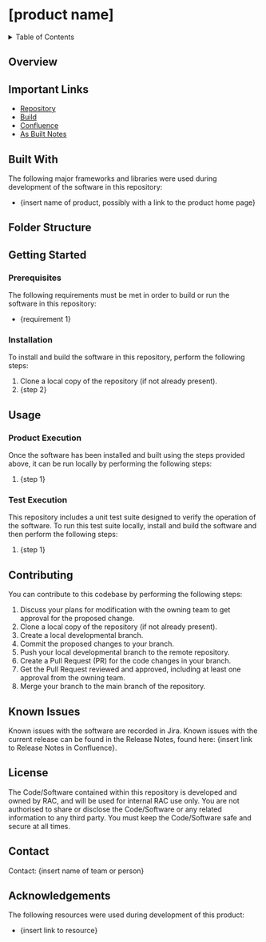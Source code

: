 <!--
    This file is written in Markdown format.
    For more information on how to write Markdown, refer to https://github.com/adam-p/markdown-here/wiki/Markdown-Cheatsheet.
-->

# [product name]

<!--
    Table of Contents

    This table will need to be manually updated if any sections are added to or removed from this document.
-->
<details>
  <summary>Table of Contents</summary>
  <ol>
    <li><a href="#Overview">Overview</a></li>
    <li><a href="#important-links">Important Links</a></li>
    <li><a href="#built-with">Built With</a></li>
    <li><a href="#folder-structure">Folder Structure</a></li>
    <li>
      <a href="#getting-started">Getting Started</a>
      <ul>
        <li><a href="#prerequisites">Prerequisites</a></li>
        <li><a href="#installation">Installation</a></li>
      </ul>
    </li>
    <li>
        <a href="#usage">Usage</a>
        <ul>
          <li><a href="#product-execution">Product Execution</a></li>
          <li><a href="#test-execution">Test Execution</a></li>
      </ul>
      </li>
    <li><a href="#contributing">Contributing</a></li>
    <li><a href="#known-issues">Known Issues</a></li>
    <li><a href="#license">License</a></li>
    <li><a href="#contact">Contact</a></li>
    <li><a href="#acknowledgements">Acknowledgements</a></li>
  </ol>
</details>

## Overview

<!-- This section should provide a general description of the software that is contained within the repository and what it does. -->

## Important Links

*  [Repository]()       <!-- Link to the repository in GitHub -->
*  [Build]()            <!-- Link to build pipeline in GitHub or Azure DevOps -->
*  [Confluence]()       <!-- Link to top level of product documentation in Confluence -->
*  [As Built Notes]()   <!-- Link to As Built Notes in Confluence -->

## Built With

<!--
    List any major frameworks/libraries used to bootstrap your project. Add-ons/plugins can be included later, in the cknowledgements section.
-->

The following major frameworks and libraries were used during development of the software in this repository:

*  {insert name of product, possibly with a link to the product home page}

## Folder Structure

<!--
    Include a brief description of how the code is structured within the repository.
-->

## Getting Started

### Prerequisites

<!--
    Provide any prerequisites needed to be able to run/contribute to this app. For example, any software that needs to be installed to support building or running the app. Ideally, installation instructions should be provided for each prerequisite.
-->

The following requirements must be met in order to build or run the software in this repository:

*  {requirement 1}

### Installation

<!--
    Provide detailed instructions on how to obtain the code and the steps to run to build it locally.
-->

To install and build the software in this repository, perform the following steps:

1.  Clone a local copy of the repository (if not already present).
2.  {step 2}

## Usage

### Product Execution

<!--
    Provide detailed instructions on how to run the product locally. This may include how to obtain and set any credentials or other essential configuration details.
-->

Once the software has been installed and built using the steps provided above, it can be run locally by performing the following steps:

1.  {step 1}

### Test Execution

<!--
    Provide detailed instructions on how to run the tests locally.  This may include how to obtain and set any credentials or other essential configuration details.
-->

This repository includes a unit test suite designed to verify the operation of the software. To run this test suite locally, install and build the software and then perform the following steps:

1.  {step 1}

## Contributing

<!--
    Provide instructions on how to contribute to the codebase. A default set of steps has been provided below, but your process may be different to the default instructions. Modify them as needed to match your development process.
 -->

You can contribute to this codebase by performing the following steps:

1.  Discuss your plans for modification with the owning team to get approval for the proposed change.
2.  Clone a local copy of the repository (if not already present).
3.  Create a local developmental branch.
4.  Commit the proposed changes to your branch.
5.  Push your local developmental branch to the remote repository.
6.  Create a Pull Request (PR) for the code changes in your branch.
7.  Get the Pull Request reviewed and approved, including at least one approval from the owning team.
8.  Merge your branch to the main branch of the repository.

## Known Issues

Known issues with the software are recorded in Jira. Known issues with the current release can be found in the Release Notes, found here: {insert link to Release Notes in Confluence}.

## License

<!--
    This statement has been provided by the RAC legal team for use in all code repositories. Do not change it unless authorised to do so.
-->

The Code/Software contained within this repository is developed and owned by RAC, and will be used for internal RAC use only. You are not authorised to share or disclose the Code/Software or any related information to any third party. You must keep the Code/Software safe and secure at all times.

## Contact

<!-- Provide details of who to contact about the code/product. This may be a person, but is more likely to be the owning team. -->

Contact: {insert name of team or person}

## Acknowledgements

<!--
    Acknowledge any sources of code/libraries used in the making of this product.
    For example, this template makes use of content from https://github.com/othneildrew/Best-README-Template.
-->

The following resources were used during development of this product:
 
*  {insert link to resource}
